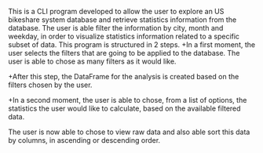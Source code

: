 This is a CLI program developed to allow the user to explore an US bikeshare system database and retrieve statistics information from the database. The user is able filter the information by city, month and weekday, in order to visualize statistics information related to a specific subset of data. This program is structured in 2 steps. +In a first moment, the user selects the filters that are going to be applied to the database. The user is able to chose as many filters as it would like.

+After this step, the DataFrame for the analysis is created based on the filters chosen by the user.

+In a second moment, the user is able to chose, from a list of options, the statistics the user would like to calculate, based on the available filtered data.

The user is now able to chose to view raw data and also able sort this data by columns, in ascending or descending order.